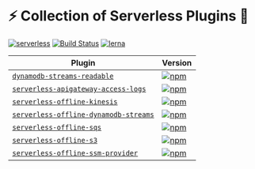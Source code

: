 # :zap: Collection of Serverless Plugins :battery:

[![serverless](http://public.serverless.com/badges/v3.svg)](http://www.serverless.com)
[![Build Status](https://travis-ci.org/CoorpAcademy/serverless-plugins.svg?branch=master)](https://travis-ci.org/CoorpAcademy/serverless-plugins)
[![lerna](https://img.shields.io/badge/maintained%20with-lerna-cc00ff.svg)](https://lernajs.io/)


|  Plugin       | Version       |
| ------------- | ------------- |
| [`dynamodb-streams-readable`](/packages/dynamodb-streams-readable) | [![npm](https://img.shields.io/npm/v/dynamodb-streams-readable.svg)](https://www.npmjs.com/package/dynamodb-streams-readable)|
| [`serverless-apigateway-access-logs`](/packages/serverless-apigateway-access-logs)| [![npm](https://img.shields.io/npm/v/serverless-apigateway-access-logs.svg)](https://www.npmjs.com/package/serverless-apigateway-access-logs)|
| [`serverless-offline-kinesis`](/packages/serverless-offline-kinesis)| [![npm](https://img.shields.io/npm/v/serverless-offline-kinesis.svg)](https://www.npmjs.com/package/serverless-offline-kinesis)|
| [`serverless-offline-dynamodb-streams`](/packages/serverless-offline-dynamodb-streams)| [![npm](https://img.shields.io/npm/v/serverless-offline-dynamodb-streams.svg)](https://www.npmjs.com/package/serverless-offline-dynamodb-streams)|
| [`serverless-offline-sqs`](/packages/serverless-offline-sqs)| [![npm](https://img.shields.io/npm/v/serverless-offline-sqs.svg)](https://www.npmjs.com/package/serverless-offline-sqs)|
| [`serverless-offline-s3`](/packages/serverless-offline-s3)| [![npm](https://img.shields.io/npm/v/serverless-offline-s3.svg)](https://www.npmjs.com/package/serverless-offline-s3)|
| [`serverless-offline-ssm-provider`](/packages/serverless-offline-ssm-provider)| [![npm](https://img.shields.io/npm/v/serverless-offline-ssm-provider.svg)](https://www.npmjs.com/package/serverless-offline-ssm-provider)|
